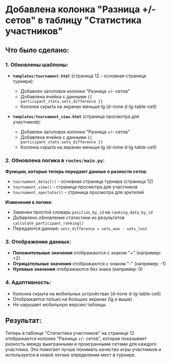# Добавлена колонка "Разница +/- сетов" в таблицу "Статистика участников"

## Что было сделано:

### 1. Обновлены шаблоны:
- **`templates/tournament.html`** (страница 12 - основная страница турнира):
  - Добавлен заголовок колонки "Разница +/- сетов"
  - Добавлена ячейка с данными `{{ participant_stats.sets_difference }}`
  - Колонка скрыта на экранах меньше lg (d-none d-lg-table-cell)

- **`templates/tournament_view.html`** (страница просмотра для участников):
  - Добавлен заголовок колонки "Разница +/- сетов"
  - Добавлена ячейка с данными `{{ participant_stats.sets_difference }}`
  - Колонка скрыта на экранах меньше lg (d-none d-lg-table-cell)

### 2. Обновлена логика в `routes/main.py`:

**Функции, которые теперь передают данные о разности сетов:**
- `tournament_detail()` - основная страница турнира (страница 12)
- `tournament_view()` - страница просмотра для участников
- `tournament_spectator()` - страница просмотра для зрителей

**Изменения в логике:**
- Заменен простой словарь `position_by_id` на `ranking_data_by_id`
- Добавлено обновление статистики из результатов `calculate_participant_ranking()`
- Передаются данные: `sets_difference = sets_won - sets_lost`

### 3. Отображение данных:
- **Положительные значения** отображаются с знаком "+" (например: +2)
- **Отрицательные значения** отображаются с знаком "-" (например: -1)
- **Нулевые значения** отображаются без знака (например: 0)

### 4. Адаптивность:
- Колонка скрыта на мобильных устройствах (d-none d-lg-table-cell)
- Отображается только на больших экранах (lg и выше)
- Не нарушает мобильную версию таблицы

## Результат:

Теперь в таблице "Статистика участников" на странице 12 отображается колонка "Разница +/- сетов", которая показывает разность между выигранными и проигранными сетами для каждого участника. Это помогает лучше понимать качество игры участников и используется в новой логике определения мест в турнире.

